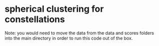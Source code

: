 # spherical clustering for constellations


Note: you would need to move the data from the data and scores folders into the main directory in order to run this code out of the box.